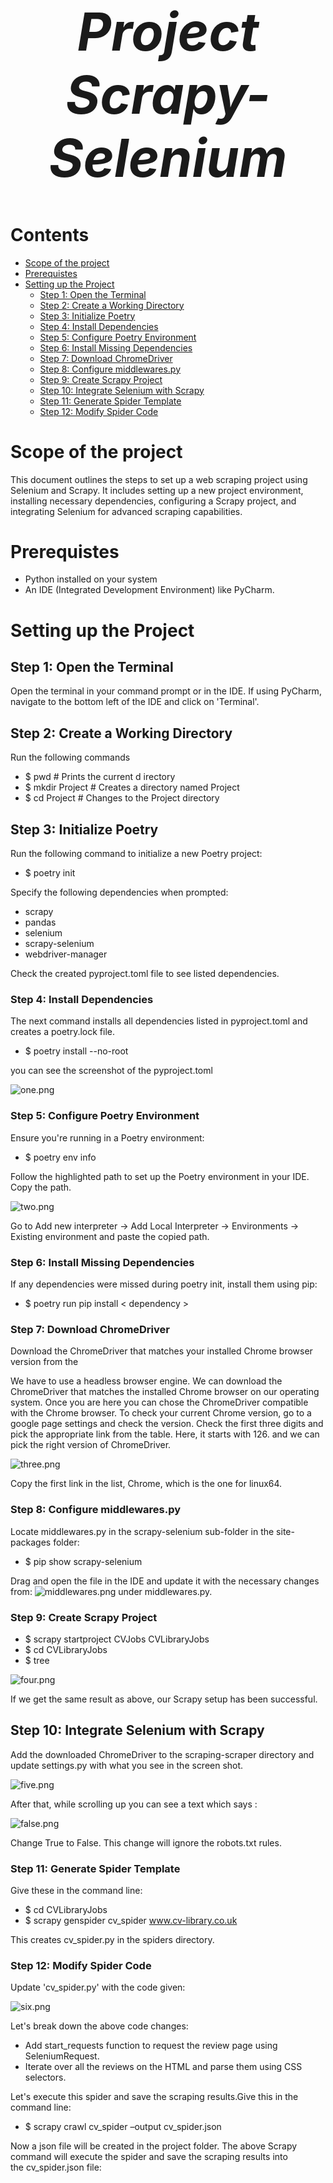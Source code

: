 <div align="center" style="font-size: 3em; font-weight: bold; color: #33;">

# *Project Scrapy-Selenium*

</div>

# Contents

<!-- TOC -->
  * [Scope of the project](#scope-of-the-project)  
  * [Prerequistes](#prerequistes)
  * [Setting up the Project](#setting-up-the-project)
    * [Step 1: Open the Terminal](#step-1-open-the-terminal)
    * [Step 2: Create a Working Directory](#step-2-create-a-working-directory)
    * [Step 3: Initialize Poetry](#step-3-initialize-poetry)
    * [Step 4: Install Dependencies](#step-4-install-dependencies)
    * [Step 5: Configure Poetry Environment](#step-5-configure-poetry-environment)
    * [Step 6: Install Missing Dependencies](#step-6-install-missing-dependencies)
    * [Step 7: Download ChromeDriver](#step-7-download-chromedriver)
    * [Step 8: Configure middlewares.py](#step-8-configure-middlewarespy-)
    * [Step 9: Create Scrapy Project](#step-9-create-scrapy-project)
    * [Step 10: Integrate Selenium with Scrapy](#step-9-integrate-selenium-with-scrapy)
    * [Step 11: Generate Spider Template](#step-11-generate-spider-template)
    * [Step 12: Modify Spider Code](#step-12-Modify-spider-code)
    

<!-- TOC -->

# Scope of the project
This document outlines the steps to set up a web scraping project using Selenium and Scrapy. It includes setting up a new project environment, installing necessary dependencies, configuring a Scrapy project, and integrating Selenium for advanced scraping capabilities.

# Prerequistes
- Python installed on your system
- An IDE (Integrated Development Environment) like PyCharm.

# Setting up the Project

## Step 1: Open the Terminal
Open the terminal in your command prompt or in the IDE. If using PyCharm, navigate to the bottom left of the IDE and click on 'Terminal'.

## Step 2: Create a Working Directory
Run the following commands
* $ pwd          # Prints the current d irectory
* $ mkdir Project # Creates a directory named Project
* $ cd Project # Changes to the Project directory

## Step 3: Initialize Poetry
Run the following command to initialize a new Poetry project:

* $ poetry init

Specify the following dependencies when prompted:

- scrapy
- pandas
- selenium
- scrapy-selenium
- webdriver-manager

Check the created pyproject.toml file to see listed dependencies.


### Step 4: Install Dependencies

The next command installs all dependencies listed in pyproject.toml and creates a poetry.lock file.

* $ poetry install --no-root

you can see the screenshot of the pyproject.toml 

![one.png](/home/khaleel/readme/one.png)


### Step 5: Configure Poetry Environment
Ensure you're running in a Poetry environment:

* $ poetry env info

Follow the highlighted path to set up the Poetry environment in your IDE. Copy the path.

![two.png](/home/khaleel/readme/two.png)

Go to Add new interpreter -> Add Local Interpreter -> Environments -> Existing environment and paste the copied path.

### Step 6: Install Missing Dependencies
If any dependencies were missed during poetry init, install them using pip:

* $ poetry run pip install < dependency >

### Step 7: Download ChromeDriver
Download the ChromeDriver that matches your installed Chrome browser version from the 
[](https://googlechromelabs.github.io/chrome-for-testing/)

We have to use a headless browser engine. We can download the ChromeDriver that matches the installed Chrome browser on our operating system. Once you are here you can chose the ChromeDriver compatible with the Chrome browser. To check your current Chrome version, go to a google page settings and check the version. Check the first three digits and pick the appropriate link from the table. Here, it starts with 126. and we can pick the right version of ChromeDriver.

![three.png](/home/khaleel/readme/three.png)

Copy the first link in the list, Chrome, which is the one for linux64.

### Step 8: Configure middlewares.py 
Locate middlewares.py in the scrapy-selenium sub-folder in the site-packages folder:

* $ pip show scrapy-selenium

Drag and open the file in the IDE and update it with the necessary changes from:
![middlewares.png](/home/khaleel/Pictures/Screenshots/middlewares.png) 
under middlewares.py.



### Step 9: Create Scrapy Project

* $ scrapy startproject CVJobs CVLibraryJobs
* $ cd CVLibraryJobs
* $ tree 

![four.png](/home/khaleel/readme/four.png)

If we get the same result as above, our Scrapy setup has been successful. 

## Step 10: Integrate Selenium with Scrapy

Add the downloaded ChromeDriver to the scraping-scraper directory and update settings.py with what you see in the screen shot.

![five.png](/home/khaleel/readme/five.png)


After that, while scrolling up you can see a text which says : 

![false.png](/home/khaleel/Pictures/Screenshots/false.png)

Change True to False. This change will ignore the robots.txt rules. 

### Step 11: Generate Spider Template

Give these in the command line: 

* $ cd CVLibraryJobs
* $ scrapy genspider cv_spider www.cv-library.co.uk

This creates cv_spider.py in the spiders directory.

### Step 12: Modify Spider Code
Update 'cv_spider.py' with the code given: 

![six.png](/home/khaleel/readme/six.png)

Let's break down the above code changes:

- Add start_requests function to request the review page using SeleniumRequest.
- Iterate over all the reviews on the HTML and parse them using CSS selectors.

Let's execute this spider and save the scraping results.Give this in the command line:
* $ scrapy crawl cv_spider –output cv_spider.json

Now a json file will be created in the project folder. The above Scrapy command will execute the spider and save the scraping results into the cv_spider.json file:





